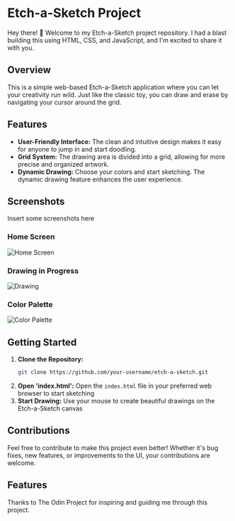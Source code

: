# Etch-a-Sketch Project

Hey there! 👋 Welcome to my Etch-a-Sketch project repository. I had a blast building this using HTML, CSS, and JavaScript, and I'm excited to share it with you.

## Overview

This is a simple web-based Etch-a-Sketch application where you can let your creativity run wild. Just like the classic toy, you can draw and erase by navigating your cursor around the grid.

## Features

- **User-Friendly Interface:** The clean and intuitive design makes it easy for anyone to jump in and start doodling.
- **Grid System:** The drawing area is divided into a grid, allowing for more precise and organized artwork.
- **Dynamic Drawing:** Choose your colors and start sketching. The dynamic drawing feature enhances the user experience.

## Screenshots

Insert some screenshots here
### Home Screen
![Home Screen](insert_link_here)

### Drawing in Progress
![Drawing](insert_link_here)

### Color Palette
![Color Palette](insert_link_here)

## Getting Started

1. **Clone the Repository:**
   ```bash
   git clone https://github.com/your-username/etch-a-sketch.git
2. **Open 'index.html':**  Open the `index.html` file in your preferred web browser to start sketching
3. **Start Drawing:**  Use your mouse to create beautiful drawings on the Etch-a-Sketch canvas


## Contributions
Feel free to contribute to make this project even better! Whether it's bug fixes, new features, or improvements to the UI, your contributions are welcome.

## Features
Thanks to The Odin Project for inspiring and guiding me through this project.
